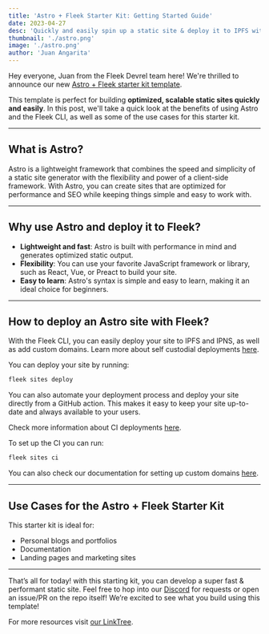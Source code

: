 ```yaml
---
title: 'Astro + Fleek Starter Kit: Getting Started Guide'
date: 2023-04-27
desc: 'Quickly and easily spin up a static site & deploy it to IPFS with our new Astro template!'
thumbnail: './astro.png'
image: './astro.png'
author: 'Juan Angarita'
---
```


Hey everyone, Juan from the Fleek Devrel team here! We're thrilled to announce our new [Astro + Fleek starter kit template](https://github.com/fleekxyz/astro-template).

This template is perfect for building **optimized, scalable static sites quickly and easily**. In this post, we'll take a quick look at the benefits of using Astro and the Fleek CLI, as well as some of the use cases for this starter kit.

---

## What is Astro?

Astro is a lightweight framework that combines the speed and simplicity of a static site generator with the flexibility and power of a client-side framework. With Astro, you can create sites that are optimized for performance and SEO while keeping things simple and easy to work with.

---

## Why use Astro and deploy it to Fleek?

- **Lightweight and fast**: Astro is built with performance in mind and generates optimized static output.
- **Flexibility**: You can use your favorite JavaScript framework or library, such as React, Vue, or Preact to build your site.
- **Easy to learn**: Astro's syntax is simple and easy to learn, making it an ideal choice for beginners.

---

## How to deploy an Astro site with Fleek?

With the Fleek CLI, you can easily deploy your site to IPFS and IPNS, as well as add custom domains. Learn more about self custodial deployments [here](https://fleek.xyz/docs/cli/sites/).

You can deploy your site by running:

```jsx
fleek sites deploy
```

You can also automate your deployment process and deploy your site directly from a GitHub action. This makes it easy to keep your site up-to-date and always available to your users.

Check more information about CI deployments [here](https://fleek.xyz/docs/cli/sites/).

To set up the CI you can run:

```jsx
fleek sites ci
```

You can also check our documentation for setting up custom domains [here](https://fleek.xyz/docs/cli/domains/).

---

## Use Cases for the Astro + Fleek Starter Kit

This starter kit is ideal for:

- Personal blogs and portfolios
- Documentation
- Landing pages and marketing sites

---

That’s all for today! with this starting kit, you can develop a super fast & performant static site. Feel free to hop into our [Discord](https://discord.gg/fleek) for requests or open an issue/PR on the repo itself! We’re excited to see what you build using this template!

For more resources visit [our LinkTree](https://linktr.ee/fleek).

